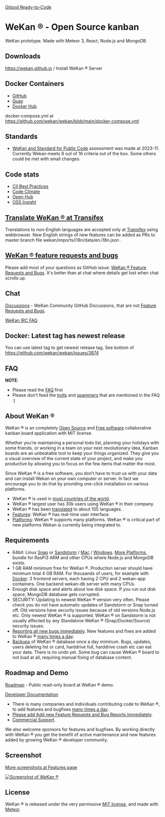 [Gitpod Ready-to-Code](https://gitpod.io/#https://github.com/wekan/wekan)

# WeKan ® - Open Source kanban

WeKan prototype. Made with Meteor 3, React, Node.js and MongoDB.

## Downloads

https://wekan.github.io / Install WeKan ® Server

## Docker Containers

- [GitHub](https://github.com/wekan/wekan/pkgs/container/wekan)
- [Quay](https://quay.io/repository/wekan/wekan)
- [Docker Hub](https://hub.docker.com/r/wekanteam/wekan)

docker-compose.yml at https://github.com/wekan/wekan/blob/main/docker-compose.yml

## Standards

- [WeKan and Standard for Public Code](https://wekan.github.io/standard-for-public-code/) assessment was made at 2023-11.
  Currently Wekan meets 8 out of 16 criteria out of the box.
  Some others could be met with small changes.

## Code stats

- [CII Best Practices](https://bestpractices.coreinfrastructure.org/projects/4619)
- [Code Climate](https://codeclimate.com/github/wekan/wekan)
- [Open Hub](https://www.openhub.net/p/wekan)
- [OSS Insight](https://ossinsight.io/analyze/wekan/wekan)

## [Translate WeKan ® at Transifex](https://app.transifex.com/wekan/)

Translations to non-English languages are accepted only at [Transifex](https://app.transifex.com/wekan/wekan) using webbrowser.
New English strings of new features can be added as PRs to master branch file wekan/imports/i18n/data/en.i18n.json .

## [WeKan ® feature requests and bugs](https://github.com/wekan/wekan/issues)

Please add most of your questions as GitHub issue: [WeKan ® Feature Requests and Bugs](https://github.com/wekan/wekan/issues).
It's better than at chat where details get lost when chat scrolls up.

## Chat

[Discussions][discussions] - WeKan Community GitHub Discussions, that are not [Feature Requests and Bugs](https://github.com/wekan/wekan/issues).

[WeKan IRC FAQ](https://github.com/wekan/wekan/wiki/IRC-FAQ)

## Docker: Latest tag has newest release

You can use latest tag to get newest release tag.
See bottom of https://github.com/wekan/wekan/issues/3874

## FAQ

**NOTE**:
- Please read the [FAQ](https://github.com/wekan/wekan/wiki/FAQ) first
- Please don't feed the [trolls](https://github.com/wekan/wekan/wiki/FAQ#why-am-i-called-a-troll) and [spammers](https://github.com/wekan/wekan/wiki/FAQ#why-am-i-called-a-spammer) that are mentioned in the FAQ :)

## About WeKan ®

WeKan ® is an completely [Open Source][open_source] and [Free software][free_software]
collaborative kanban board application with MIT license.

Whether you’re maintaining a personal todo list, planning your holidays with some friends,
or working in a team on your next revolutionary idea, Kanban boards are an unbeatable tool
to keep your things organized. They give you a visual overview of the current state of your project,
and make you productive by allowing you to focus on the few items that matter the most.

Since WeKan ® is a free software, you don’t have to trust us with your data and can
install Wekan on your own computer or server. In fact we encourage you to do
that by providing one-click installation on various platforms.

- WeKan ® is used in [most countries of the world](https://snapcraft.io/wekan).
- WeKan ® largest user has 30k users using WeKan ® in their company.
- WeKan ® has been [translated](https://app.transifex.com/wekan/) to about 105 languages.
- [Features][features]: WeKan ® has real-time user interface.
- [Platforms][platforms]: WeKan ® supports many platforms.
  WeKan ® is critical part of new platforms Wekan is currently being integrated to.

## Requirements

- 64bit: Linux [Snap](https://github.com/wekan/wekan-snap/wiki/Install) or [Sandstorm](https://sandstorm.io) /
  [Mac](https://github.com/wekan/wekan/wiki/Mac) / [Windows](https://github.com/wekan/wekan/wiki/Install-Wekan-from-source-on-Windows).
  [More Platforms](https://github.com/wekan/wekan/wiki/Platforms), bundle for RasPi3 ARM and other CPUs where Node.js and MongoDB exists.
- 1 GB RAM minimum free for WeKan ®. Production server should have minimum total 4 GB RAM.
  For thousands of users, for example with [Docker](https://github.com/wekan/wekan/blob/main/docker-compose.yml): 3 frontend servers,
  each having 2 CPU and 2 wekan-app containers. One backend wekan-db server with many CPUs.
- Enough disk space and alerts about low disk space. If you run out disk space, MongoDB database gets corrupted.
- SECURITY: Updating to newest WeKan ® version very often. Please check you do not have automatic updates of Sandstorm or Snap turned off.
  Old versions have security issues because of old versions Node.js etc. Only newest WeKan ® is supported.
  WeKan ® on Sandstorm is not usually affected by any Standalone WeKan ® (Snap/Docker/Source) security issues.
- [Reporting all new bugs immediately](https://github.com/wekan/wekan/issues).
  New features and fixes are added to WeKan ® [many times a day](https://github.com/wekan/wekan/blob/main/CHANGELOG.md).
- [Backups](https://github.com/wekan/wekan/wiki/Backup) of WeKan ® database once a day miminum.
  Bugs, updates, users deleting list or card, harddrive full, harddrive crash etc can eat your data. There is no undo yet.
  Some bug can cause WeKan ® board to not load at all, requiring manual fixing of database content.

## Roadmap and Demo

[Roadmap][roadmap_wekan] - Public read-only board at WeKan ® demo.

[Developer Documentation][dev_docs]

- There is many companies and individuals contributing code to WeKan ®, to add features and bugfixes
  [many times a day](https://github.com/wekan/wekan/blob/main/CHANGELOG.md).
- [Please add Add new Feature Requests and Bug Reports immediately](https://github.com/wekan/wekan/issues).
- [Commercial Support](https://wekan.team/commercial-support/).

We also welcome sponsors for features and bugfixes.
By working directly with WeKan ® you get the benefit of active maintenance and new features added by growing WeKan ® developer community.

## Screenshot

[More screenshots at Features page](https://github.com/wekan/wekan/wiki/Features)

[![Screenshot of WeKan ®][screenshot_wekan]][roadmap_wekan]

## License

WeKan ® is released under the very permissive [MIT license](LICENSE), and made
with [Meteor](https://www.meteor.com).

[platforms]: https://github.com/wekan/wekan/wiki/Platforms
[dev_docs]: https://github.com/wekan/wekan/wiki/Developer-Documentation
[screenshot_wekan]: https://wekan.github.io/wekan-dark-mode.png
[features]: https://github.com/wekan/wekan/wiki/Features
[roadmap_wekan]: https://boards.wekan.team/b/D2SzJKZDS4Z48yeQH/wekan-open-source-kanban-board-with-mit-license
[wekan_issues]: https://github.com/wekan/wekan/issues
[wekan_issues]: https://github.com/wekan/wekan/issues
[docker_image]: https://hub.docker.com/r/wekanteam/wekan/
[wekan_wiki]: https://github.com/wekan/wekan/wiki
[translate_wekan]: https://app.transifex.com/wekan/
[open_source]: https://en.wikipedia.org/wiki/Open-source_software
[free_software]: https://en.wikipedia.org/wiki/Free_software
[discussions]: https://github.com/wekan/wekan/discussions
